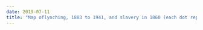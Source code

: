 ```yaml
---
date: 2019-07-11
title: "Map oflynching, 1883 to 1941, and slavery in 1860 (each dot represents one black lynching victim)"
---
```



